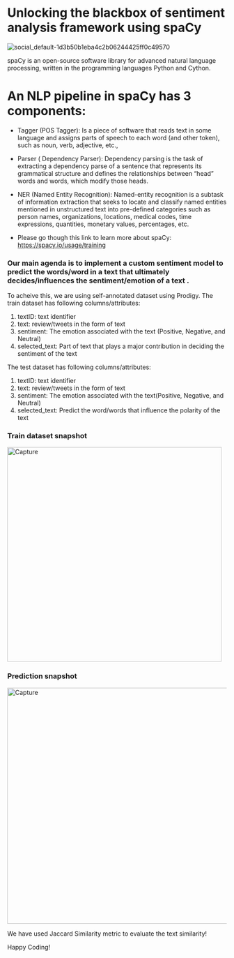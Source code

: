 # Unlocking the blackbox of sentiment analysis framework using spaCy

![social_default-1d3b50b1eba4c2b06244425ff0c49570](https://user-images.githubusercontent.com/66754032/94864408-8bb05680-0401-11eb-9a93-298cd02a1e53.jpg)

spaCy is an open-source software library for advanced natural language processing, written in the programming languages Python and Cython. 

# An NLP pipeline in spaCy has 3 components:
- Tagger (POS Tagger): Is a piece of software that reads text in some language and assigns parts of speech to each word (and other token), such as noun, verb, adjective, etc.,
- Parser ( Dependency Parser): Dependency parsing is the task of extracting a dependency parse of a sentence that represents its grammatical structure and defines the relationships between “head” words and words, which modify those heads.
- NER (Named Entity Recognition): Named-entity recognition is a subtask of information extraction that seeks to locate and classify named entities mentioned in unstructured text into pre-defined categories such as person names, organizations, locations, medical codes, time expressions, quantities, monetary values, percentages, etc.

- Please go though this link to learn more about spaCy: https://spacy.io/usage/training

### Our main agenda is to implement a custom sentiment model to predict the words/word in a text that ultimately decides/influences the sentiment/emotion of a text . 


To acheive this, we are using self-annotated dataset using Prodigy. The train dataset has following columns/attributes:

1. textID: text identifier
2. text: review/tweets in the form of text
3. sentiment: The emotion associated with the text (Positive, Negative, and Neutral)
4. selected_text: Part of text that plays a major contribution in deciding the sentiment of the text

The test dataset has following columns/attributes:

1. textID: text identifier
2. text: review/tweets in the form of text
3. sentiment: The emotion associated with the text(Positive, Negative, and Neutral)
4. selected_text: Predict the word/words that influence the polarity of the text

### Train dataset snapshot

<img width="492" alt="Capture" src="https://user-images.githubusercontent.com/66754032/95028113-8a7e6400-0663-11eb-9cfe-55e4d2ee373d.PNG">

### Prediction snapshot

<img width="541" alt="Capture" src="https://user-images.githubusercontent.com/66754032/95028170-f2cd4580-0663-11eb-8311-29378dbd72b3.PNG">

We have used Jaccard Similarity metric to evaluate the text similarity!


Happy Coding!


